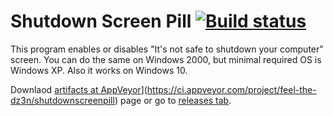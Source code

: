 # Shutdown Screen Pill [![Build status](https://ci.appveyor.com/api/projects/status/lf0xepyu9l7293qr?svg=true)](https://ci.appveyor.com/project/feel-the-dz3n/shutdownscreenpill)
This program enables or disables "It's not safe to shutdown your computer" screen. You can do the same on Windows 2000, but minimal required OS is Windows XP. Also it works on Windows 10.

Downlaod [artifacts at AppVeyor](https://ci.appveyor.com/api/projects/status/lf0xepyu9l7293qr?svg=true)](https://ci.appveyor.com/project/feel-the-dz3n/shutdownscreenpill) page or go to [releases tab](https://github.com/feel-the-dz3n/ShutdownScreenPill/releases).

